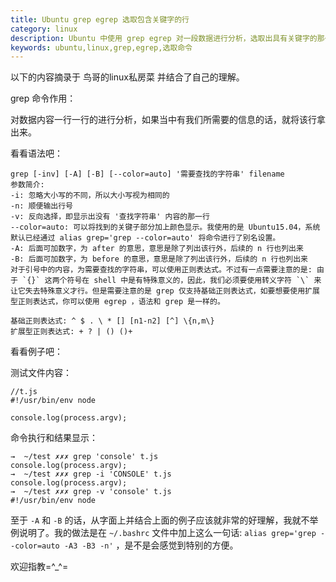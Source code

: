 ```yaml
---
title: Ubuntu grep egrep 选取包含关键字的行
category: linux
description: Ubuntu 中使用 grep egrep 对一段数据进行分析，选取出具有关键字的那一行
keywords: ubuntu,linux,grep,egrep,选取命令
---
```


以下的内容摘录于 鸟哥的linux私房菜 并结合了自己的理解。

grep 命令作用：

对数据内容一行一行的进行分析，如果当中有我们所需要的信息的话，就将该行拿出来。

看看语法吧：

    grep [-inv] [-A] [-B] [--color=auto] '需要查找的字符串' filename
    参数简介:
    -i: 忽略大小写的不同，所以大小写视为相同的
    -n: 顺便输出行号
    -v: 反向选择，即显示出没有 '查找字符串' 内容的那一行
    --color=auto: 可以将找到的关键子部分加上颜色显示。我使用的是 Ubuntu15.04，系统默认已经通过 alias grep='grep --color=auto' 将命令进行了别名设置。
    -A: 后面可加数字，为 after 的意思，意思是除了列出该行外，后续的 n 行也列出来
    -B: 后面可加数字，为 before 的意思，意思是除了列出该行外，后续的 n 行也列出来
    对于引号中的内容，为需要查找的字符串，可以使用正则表达式。不过有一点需要注意的是: 由于 `{}` 这两个符号在 shell 中是有特殊意义的，因此，我们必须要使用转义字符 `\` 来让它失去特殊意义才行。但是需要注意的是 grep 仅支持基础正则表达式，如要想要使用扩展型正则表达式，你可以使用 egrep ，语法和 grep 是一样的。
    
    基础正则表达式: ^ $ . \ * [] [n1-n2] [^] \{n,m\}
    扩展型正则表达式: + ? | () ()+
    
看看例子吧：

测试文件内容：

    //t.js
    #!/usr/bin/env node
    
    console.log(process.argv);
    
命令执行和结果显示：

    →  ~/test ✗✗✗ grep 'console' t.js
    console.log(process.argv);
    →  ~/test ✗✗✗ grep -i 'CONSOLE' t.js
    console.log(process.argv);
    →  ~/test ✗✗✗ grep -v 'console' t.js
    #!/usr/bin/env node
    
至于 `-A` 和 `-B` 的话，从字面上并结合上面的例子应该就非常的好理解，我就不举例说明了。我的做法是在 `~/.bashrc` 文件中加上这么一句话: `alias grep='grep --color=auto -A3 -B3 -n'` ，是不是会感觉到特别的方便。

欢迎指教=^_^=

